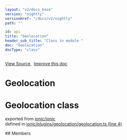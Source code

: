 ```yaml
---
layout: "v2/docs_base"
version: "nightly"
versionHref: "/docs/v2/nightly"
path: ""

id: api
title: "Geolocation"
header_sub_title: "Class in module "
doc: "Geolocation"
docType: "class"
---
```



<div class="improve-docs">
  <a href='http://github.com/driftyco/ionic2/tree/master/ionic/plugins/geolocation/geolocation.ts#L3'>
    View Source
  </a>
  &nbsp;
  <a href='http://github.com/driftyco/ionic2/edit/master/ionic/plugins/geolocation/geolocation.ts#L3'>
    Improve this doc
  </a>
</div>




<h1 class="api-title">

  Geolocation



</h1>








<h1 class="class export">Geolocation <span class="type">class</span></h1>
<p class="module">exported from <a href='undefined'>ionic/ionic</a><br/>
defined in <a href="https://github.com/driftyco/ionic2/tree/master/ionic/plugins/geolocation/geolocation.ts#L4-L47">ionic/plugins/geolocation/geolocation.ts (line 4)</a>
</p>
<p></p>
## Members

